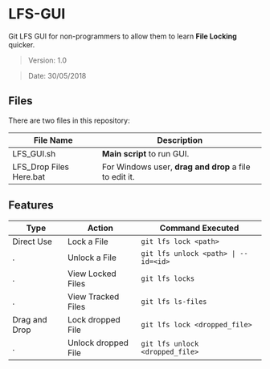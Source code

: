 # LFS-GUI
Git LFS GUI for non-programmers to allow them to learn **File Locking** quicker.
> Version: 1.0

> Date: 30/05/2018

## Files
There are two files in this repository:

File Name | Description
--- | ---
LFS_GUI.sh | **Main script** to run GUI.
LFS_Drop Files Here.bat | For Windows user, **drag and drop** a file to edit it.

## Features
Type | Action | Command Executed
--- | --- | ---
Direct Use | Lock a File | `git lfs lock <path>`
. | Unlock a File | `git lfs unlock <path> \| --id=<id>`
. | View Locked Files | `git lfs locks`
. | View Tracked Files | `git lfs ls-files`
Drag and Drop | Lock dropped File | `git lfs lock <dropped_file>`
. | Unlock dropped File | `git lfs unlock <dropped_file>`
